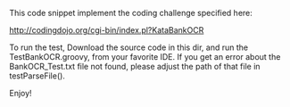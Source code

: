 This code snippet implement the coding challenge specified here:

http://codingdojo.org/cgi-bin/index.pl?KataBankOCR

To run the test, 
Download the source code in this dir, and run the TestBankOCR.groovy, from your favorite IDE. If you get an error about the BankOCR_Test.txt file not found, please adjust the path of that file in testParseFile().

Enjoy!
